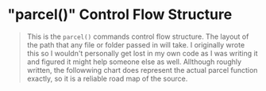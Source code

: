 # "parcel()" Control Flow Structure

> This is the `parcel()` commands control flow structure. The layout of the path that any file or folder passed in will take. I originally wrote this so I wouldn't personally get lost in my own code as I was writing it and figured it might help someone else as well. Allthough roughly written, the followwing chart does represent the actual parcel function exactly, so it is a reliable road map of the source. 
